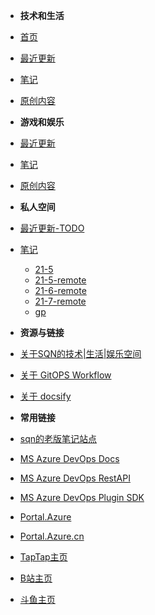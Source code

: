 - **技术和生活**
- [首页](index)
- [最近更新](c/w/2021-notes.md)
- [笔记](c/w/2021-notes.md)
- [原创内容](c/w/artilcles.md)


- **游戏和娱乐**
- [最近更新](c/g/2021.md)
- [笔记](c/g/2021.md)
- [原创内容](c/g/artilcles.md)


- **私人空间**
- [最近更新-TODO](c/g/2021.md)
- [笔记](c/p/2021.md)
  - [21-5](docs/p/notes/21-5.md)
  - [21-5-remote](21-5-remote)
  - [21-6-remote](21-6-remote)
  - [21-7-remote](21-7-remote)
  - [gp](c/gp/README.md)


- **资源与链接**
- [关于SQN的技术|生活|娱乐空间](README.md)
- [关于 GitOPS Workflow](GitOPSworkflow)
- [关于 docsify](docsify.md)


- **常用链接**
- [sqn的老版笔记站点](https://liminany.github.io/m/#!index.md)
- [MS Azure DevOps Docs](https://docs.microsoft.com/en-us/azure/devops/?view=azure-devops)
- [MS Azure DevOps RestAPI](https://docs.microsoft.com/en-us/rest/api/azure/devops/)
- [MS Azure DevOps Plugin SDK](https://docs.microsoft.com/en-us/javascript/api/azure-devops-extension-sdk/)
- [Portal.Azure](https://portal.azure.com/)
- [Portal.Azure.cn](https://portal.azure.cn/)
- [TapTap主页](https://www.taptap.com/user/9489666)
- [B站主页](https://space.bilibili.com/494408488)
- [斗鱼主页](https://v.douyu.com/author/aBADak3DO7Xm)


<!-- - [![Twitter](/assets/img/twitter.svg)@jhildenbiddle](http://twitter.com/jhildenbiddle) -->

